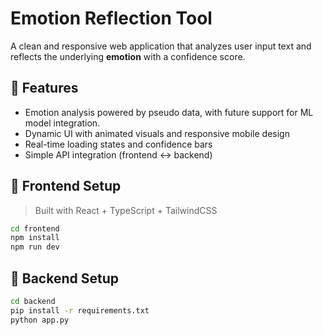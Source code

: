 # Emotion Reflection Tool

A clean and responsive web application that analyzes user input text and reflects the underlying **emotion** with a confidence score.

## 🌟 Features

- Emotion analysis powered by pseudo data, with future support for ML model integration.
- Dynamic UI with animated visuals and responsive mobile design
- Real-time loading states and confidence bars
- Simple API integration (frontend ↔ backend)

## 🚀 Frontend Setup

> Built with React + TypeScript + TailwindCSS

```bash
cd frontend
npm install
npm run dev
```
## 🚀 Backend Setup
```bash
cd backend
pip install -r requirements.txt
python app.py
